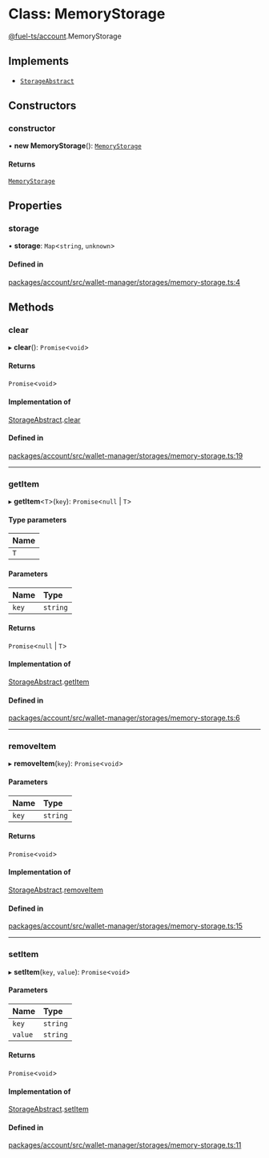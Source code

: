 # Class: MemoryStorage

[@fuel-ts/account](/api/Account/index.md).MemoryStorage

## Implements

- [`StorageAbstract`](/api/Account/StorageAbstract.md)

## Constructors

### constructor

• **new MemoryStorage**(): [`MemoryStorage`](/api/Account/MemoryStorage.md)

#### Returns

[`MemoryStorage`](/api/Account/MemoryStorage.md)

## Properties

### storage

• **storage**: `Map`&lt;`string`, `unknown`\>

#### Defined in

[packages/account/src/wallet-manager/storages/memory-storage.ts:4](https://github.com/FuelLabs/fuels-ts/blob/ec261c53/packages/account/src/wallet-manager/storages/memory-storage.ts#L4)

## Methods

### clear

▸ **clear**(): `Promise`&lt;`void`\>

#### Returns

`Promise`&lt;`void`\>

#### Implementation of

[StorageAbstract](/api/Account/StorageAbstract.md).[clear](/api/Account/StorageAbstract.md#clear)

#### Defined in

[packages/account/src/wallet-manager/storages/memory-storage.ts:19](https://github.com/FuelLabs/fuels-ts/blob/ec261c53/packages/account/src/wallet-manager/storages/memory-storage.ts#L19)

___

### getItem

▸ **getItem**&lt;`T`\>(`key`): `Promise`&lt;``null`` \| `T`\>

#### Type parameters

| Name |
| :------ |
| `T` |

#### Parameters

| Name | Type |
| :------ | :------ |
| `key` | `string` |

#### Returns

`Promise`&lt;``null`` \| `T`\>

#### Implementation of

[StorageAbstract](/api/Account/StorageAbstract.md).[getItem](/api/Account/StorageAbstract.md#getitem)

#### Defined in

[packages/account/src/wallet-manager/storages/memory-storage.ts:6](https://github.com/FuelLabs/fuels-ts/blob/ec261c53/packages/account/src/wallet-manager/storages/memory-storage.ts#L6)

___

### removeItem

▸ **removeItem**(`key`): `Promise`&lt;`void`\>

#### Parameters

| Name | Type |
| :------ | :------ |
| `key` | `string` |

#### Returns

`Promise`&lt;`void`\>

#### Implementation of

[StorageAbstract](/api/Account/StorageAbstract.md).[removeItem](/api/Account/StorageAbstract.md#removeitem)

#### Defined in

[packages/account/src/wallet-manager/storages/memory-storage.ts:15](https://github.com/FuelLabs/fuels-ts/blob/ec261c53/packages/account/src/wallet-manager/storages/memory-storage.ts#L15)

___

### setItem

▸ **setItem**(`key`, `value`): `Promise`&lt;`void`\>

#### Parameters

| Name | Type |
| :------ | :------ |
| `key` | `string` |
| `value` | `string` |

#### Returns

`Promise`&lt;`void`\>

#### Implementation of

[StorageAbstract](/api/Account/StorageAbstract.md).[setItem](/api/Account/StorageAbstract.md#setitem)

#### Defined in

[packages/account/src/wallet-manager/storages/memory-storage.ts:11](https://github.com/FuelLabs/fuels-ts/blob/ec261c53/packages/account/src/wallet-manager/storages/memory-storage.ts#L11)

